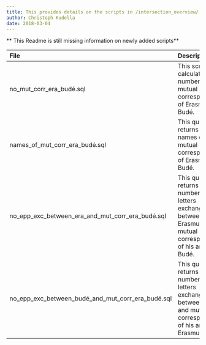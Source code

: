 ```yaml
---
title: This provides details on the scripts in /intersection_overview/
author: Christoph Kudella
date: 2018-03-04
---
```


** This Readme is still missing information on newly added scripts**

| File     | Description     |
| :------------- | :------------- |
| no_mut_corr_era_budé.sql       | This script calculates the number of mutual correspondents of Erasmus and Budé.   |
| names_of_mut_corr_era_budé.sql       | This query returns the names of the mutual correspondents of Erasmus and Budé.   |
| no_epp_exc_between_era_and_mut_corr_era_budé.sql       | This query returns the number of letters exchanged between Erasmus and mutual correspondents of his and Budé.   |
| no_epp_exc_between_budé_and_mut_corr_era_budé.sql       | This query returns the number of letters exchanged between Budé and mutual correspondents of his and Erasmus.   |
